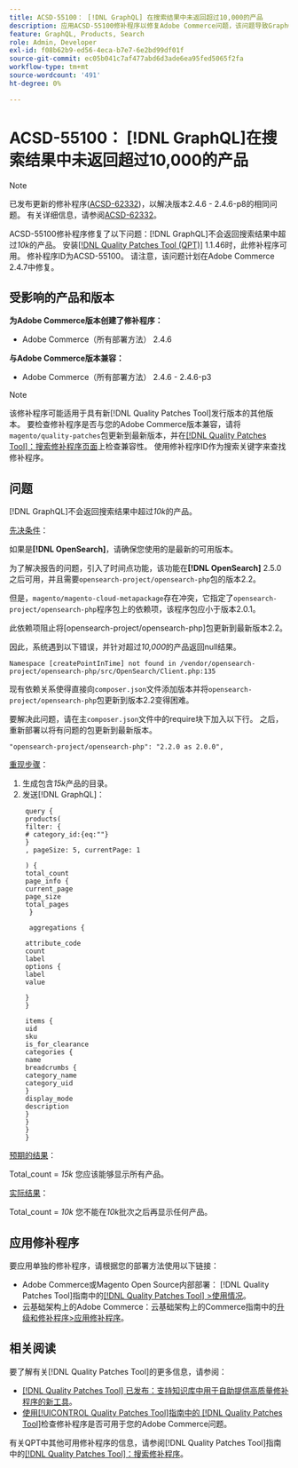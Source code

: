 ```yaml
---
title: ACSD-55100： [!DNL GraphQL] 在搜索结果中未返回超过10,000的产品
description: 应用ACSD-55100修补程序以修复Adobe Commerce问题，该问题导致GraphQL在搜索结果中未返回超过*10k*的产品。
feature: GraphQL, Products, Search
role: Admin, Developer
exl-id: f08b62b9-ed56-4eca-b7e7-6e2bd99df01f
source-git-commit: ec05b041c7af477abd6d3ade6ea95fed5065f2fa
workflow-type: tm+mt
source-wordcount: '491'
ht-degree: 0%

---
```


# ACSD-55100： [!DNL GraphQL]在搜索结果中未返回超过10,000的产品

>[!NOTE]
>
>已发布更新的修补程序([ACSD-62332](/help/tools/quality-patches-tool/patches-available-in-qpt/v1-1-55/acsd-62332-product-listing-graphql-query-limit-plus-live-search-current-page.md))，以解决版本2.4.6 - 2.4.6-p8的相同问题。 有关详细信息，请参阅[ACSD-62332](/help/tools/quality-patches-tool/patches-available-in-qpt/v1-1-55/acsd-62332-product-listing-graphql-query-limit-plus-live-search-current-page.md)。

ACSD-55100修补程序修复了以下问题：[!DNL GraphQL]不会返回搜索结果中超过&#x200B;*10k*&#x200B;的产品。 安装[[!DNL Quality Patches Tool (QPT)]](https://experienceleague.adobe.com/en/docs/commerce-knowledge-base/kb/announcements/commerce-announcements/magento-quality-patches-released-new-tool-to-self-serve-quality-patches) 1.1.46时，此修补程序可用。 修补程序ID为ACSD-55100。 请注意，该问题计划在Adobe Commerce 2.4.7中修复。

## 受影响的产品和版本

**为Adobe Commerce版本创建了修补程序：**

* Adobe Commerce（所有部署方法） 2.4.6

**与Adobe Commerce版本兼容：**

* Adobe Commerce（所有部署方法） 2.4.6 - 2.4.6-p3

>[!NOTE]
>
>该修补程序可能适用于具有新[!DNL Quality Patches Tool]发行版本的其他版本。 要检查修补程序是否与您的Adobe Commerce版本兼容，请将`magento/quality-patches`包更新到最新版本，并在[[!DNL Quality Patches Tool]：搜索修补程序页面](https://experienceleague.adobe.com/tools/commerce-quality-patches/index.html)上检查兼容性。 使用修补程序ID作为搜索关键字来查找修补程序。

## 问题

[!DNL GraphQL]不会返回搜索结果中超过&#x200B;*10k*&#x200B;的产品。

<u>先决条件</u>：

如果是&#x200B;**[!DNL OpenSearch]**，请确保您使用的是最新的可用版本。

为了解决报告的问题，引入了时间点功能，该功能在&#x200B;**[!DNL OpenSearch]** 2.5.0之后可用，并且需要`opensearch-project/opensearch-php`包的版本2.2。

但是，`magento/magento-cloud-metapackage`存在冲突，它指定了`opensearch-project/opensearch-php`程序包上的依赖项，该程序包应小于版本2.0.1。


此依赖项阻止将[opensearch-project/opensearch-php]包更新到最新版本2.2。

因此，系统遇到以下错误，并针对超过&#x200B;*10,000*&#x200B;的产品返回null结果。

`Namespace [createPointInTime] not found in /vendor/opensearch-project/opensearch-php/src/OpenSearch/Client.php:135`

现有依赖关系使得直接向`composer.json`文件添加版本并将`opensearch-project/opensearch-php`包更新到版本2.2变得困难。

要解决此问题，请在主`composer.json`文件中的require块下加入以下行。 之后，重新部署以将有问题的包更新到最新版本。

`"opensearch-project/opensearch-php": "2.2.0 as 2.0.0",`

<u>重现步骤</u>：

1. 生成包含&#x200B;*15k*&#x200B;产品的目录。
1. 发送[!DNL GraphQL]：

```
    query {
    products(
    filter: {
    # category_id:{eq:""}
    }
    , pageSize: 5, currentPage: 1

    ) {
    total_count
    page_info {
    current_page
    page_size
    total_pages
     }

     aggregations {

    attribute_code
    count
    label
    options {
    label
    value

    }
    }

    items {
    uid
    sku
    is_for_clearance
    categories {
    name
    breadcrumbs {
    category_name
    category_uid
    }
    display_mode
    description
    }
    }
    }
    }
```

<u>预期的结果</u>：

Total_count = *15k*
您应该能够显示所有产品。

<u>实际结果</u>：

Total_count = *10k*
您不能在*10k*&#x200B;批次之后再显示任何产品。

## 应用修补程序

要应用单独的修补程序，请根据您的部署方法使用以下链接：

* Adobe Commerce或Magento Open Source内部部署： [!DNL Quality Patches Tool]指南中的[[!DNL Quality Patches Tool] >使用情况](/help/tools/quality-patches-tool/usage.md)。
* 云基础架构上的Adobe Commerce：云基础架构上的Commerce指南中的[升级和修补程序>应用修补程序](https://experienceleague.adobe.com/docs/commerce-cloud-service/user-guide/develop/upgrade/apply-patches.html)。

## 相关阅读

要了解有关[!DNL Quality Patches Tool]的更多信息，请参阅：

* [[!DNL Quality Patches Tool] 已发布：支持知识库中用于自助提供高质量修补程序的新工具](https://experienceleague.adobe.com/en/docs/commerce-knowledge-base/kb/announcements/commerce-announcements/magento-quality-patches-released-new-tool-to-self-serve-quality-patches)。
* [使用[!UICONTROL Quality Patches Tool]指南中的 [!DNL Quality Patches Tool]](/help/tools/quality-patches-tool/patches-available-in-qpt/check-patch-for-magento-issue-with-magento-quality-patches.md)检查修补程序是否可用于您的Adobe Commerce问题。


有关QPT中其他可用修补程序的信息，请参阅[!DNL Quality Patches Tool]指南中的[[!DNL Quality Patches Tool]：搜索修补程序](https://experienceleague.adobe.com/tools/commerce-quality-patches/index.html)。
